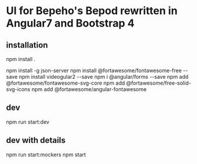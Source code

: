 # UI for Bepeho's Bepod rewritten in Angular7 and Bootstrap 4

## installation
npm install .


npm install -g json-server
npm install @fortawesome/fontawesome-free --save
npm install videogular2 --save
npm i @angular/forms --save
npm add @fortawesome/fontawesome-svg-core
npm add @fortawesome/free-solid-svg-icons
npm add @fortawesome/angular-fontawesome
## dev
npm run start:dev


## dev with details
npm run start:mockers 
npm start
